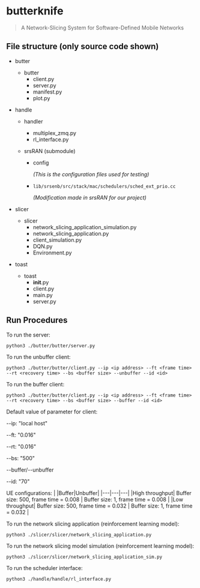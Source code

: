 # butterknife 
> A Network-Slicing System for Software-Defined Mobile Networks


## File structure (only source code shown)
- butter
    - butter
        - client.py
        - server.py
        - manifest.py
        - plot.py
    
- handle
    - handler
        - multiplex_zmq.py
        - rl_interface.py
        
    - srsRAN (submodule)
    
        - config 
    
            *(This is the configuration files used for testing)*
    
        - ```
          lib/srsenb/src/stack/mac/schedulers/sched_ext_prio.cc 
          ```
    
            *(Modification made in srsRAN for our project)*
    
- slicer
    - slicer
        - network_slicing_application_simulation.py
        - network_slicing_application.py
        - client_simulation.py
        - DQN.py
        - Environment.py
    
- toast
    - toast
        - __init__.py
        - client.py
        - main.py
        - server.py

## Run Procedures
To run the server:

```
python3 ./butter/butter/server.py
```
To run the unbuffer client:
```
python3 ./butter/butter/client.py --ip <ip address> --ft <frame time> --rt <recovery time> --bs <buffer size> --unbuffer --id <id>
```
To run the buffer client:
```
python3 ./butter/butter/client.py --ip <ip address> --ft <frame time> --rt <recovery time> --bs <buffer size> --buffer --id <id>
```

Default value of parameter for client:

--ip: "local host"

--ft: "0.016"

--rt: "0.016"

--bs: "500"

--buffer/--unbuffer

--id: "70"

UE configurations:
|   |Buffer|Unbuffer|
|---|---|---|
|High throughput| Buffer size: 500, frame time = 0.008 | Buffer size: 1, frame time = 0.008 |
|Low throughput| Buffer size: 500, frame time = 0.032 | Buffer size: 1, frame time = 0.032 |

To run the network slicing application (reinforcement learning model):
```
python3 ./slicer/slicer/network_slicing_application.py
```

To run the network slicing model simulation (reinforcement learning model):
```
python3 ./slicer/slicer/network_slicing_application_sim.py
```

To run the scheduler interface:
```
python3 ./handle/handle/rl_interface.py
```
